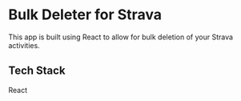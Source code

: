 # Bulk Deleter for Strava

This app is built using React to allow for bulk deletion of your Strava activities.

## Tech Stack
React
